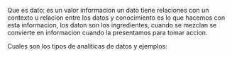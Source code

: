 Que es dato: es un valor  informacion un dato tiene relaciones con un contexto u relacion entre los datos  y conocimiento es lo que hacemos con esta informacion, los daton son los ingredientes, cuando se mezclan se convierte en informacion cuando la presentamos para tomar accion.


Cuales son los tipos de analiticas de datos y ejemplos: 